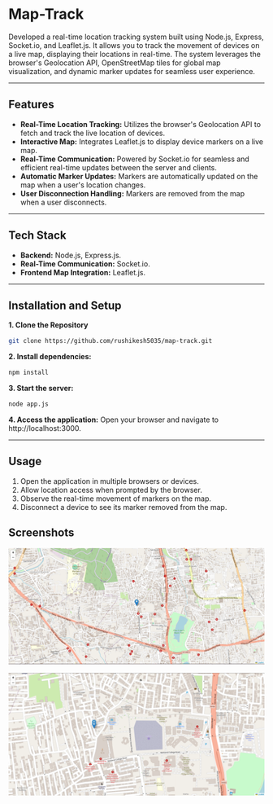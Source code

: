 # **Map-Track**

Developed a real-time location tracking system built using Node.js, Express, Socket.io, and Leaflet.js. It allows you to track the movement of devices on a live map, displaying their locations in real-time. The system leverages the browser's Geolocation API, OpenStreetMap tiles for global map visualization, and dynamic marker updates for seamless user experience.

---

## **Features**

- **Real-Time Location Tracking:** Utilizes the browser's Geolocation API to fetch and track the live location of devices.
- **Interactive Map:** Integrates Leaflet.js to display device markers on a live map.
- **Real-Time Communication:** Powered by Socket.io for seamless and efficient real-time updates between the server and clients.
- **Automatic Marker Updates:** Markers are automatically updated on the map when a user's location changes.
- **User Disconnection Handling:** Markers are removed from the map when a user disconnects.

---

## **Tech Stack**

- **Backend:** Node.js, Express.js.
- **Real-Time Communication:** Socket.io.
- **Frontend Map Integration:** Leaflet.js.

---

## **Installation and Setup**

**1. Clone the Repository**

```bash
git clone https://github.com/rushikesh5035/map-track.git
```

**2. Install dependencies:**

```bash
npm install
```

**3. Start the server:**

```bash
node app.js
```

**4. Access the application:**
Open your browser and navigate to http://localhost:3000.

---

## **Usage**

1. Open the application in multiple browsers or devices.
2. Allow location access when prompted by the browser.
3. Observe the real-time movement of markers on the map.
4. Disconnect a device to see its marker removed from the map.

## **Screenshots**

![alt text](one_maker.png)

![alt text](two_makers.png)
